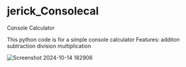 # jerick_Consolecal
Console Calculator

This python code is for a simple console calculator
Features:
additon
subtraction
division
multiplication

![Screenshot 2024-10-14 182906](https://github.com/user-attachments/assets/6bddbee2-ba43-44c3-ba1b-f27fc8942e8b)
